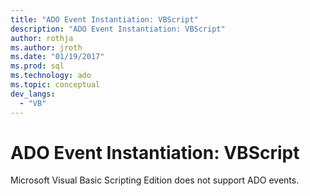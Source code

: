 ```yaml
---
title: "ADO Event Instantiation: VBScript"
description: "ADO Event Instantiation: VBScript"
author: rothja
ms.author: jroth
ms.date: "01/19/2017"
ms.prod: sql
ms.technology: ado
ms.topic: conceptual
dev_langs:
  - "VB"
---
```

# ADO Event Instantiation: VBScript
Microsoft Visual Basic Scripting Edition does not support ADO events.
